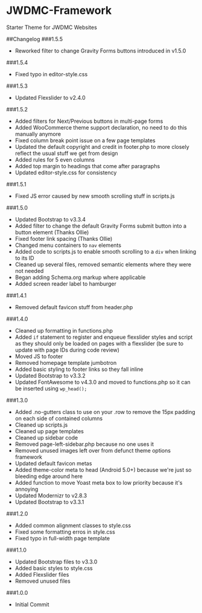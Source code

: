 JWDMC-Framework
===============

Starter Theme for JWDMC Websites


##Changelog
###1.5.5
- Reworked filter to change Gravity Forms buttons introduced in v1.5.0

###1.5.4
- Fixed typo in editor-style.css

###1.5.3
- Updated Flexslider to v2.4.0

###1.5.2
- Added filters for Next/Previous buttons in multi-page forms
- Added WooCommerce theme support declaration, no need to do this manually anymore
- Fixed column break point issue on a few page templates
- Updated the default copyright and credit in footer.php to more closely reflect the usual stuff we get from design
- Added rules for 5 even columns
- Added top margin to headings that come after paragraphs
- Updated editor-style.css for consistency

###1.5.1
- Fixed JS error caused by new smooth scrolling stuff in scripts.js

###1.5.0
- Updated Bootstrap to v3.3.4
- Added filter to change the default Gravity Forms submit button into a button element (Thanks Ollie)
- Fixed footer link spacing (Thanks Ollie)
- Changed menu containers to <code>nav</code> elements
- Added code to scripts.js to enable smooth scrolling to a <code>div</code> when linking to its ID
- Cleaned up several files, removed semantic elements where they were not needed
- Began adding Schema.org markup where applicable
- Added screen reader label to hamburger

###1.4.1
- Removed default favicon stuff from header.php

###1.4.0
- Cleaned up formatting in functions.php
- Added <code>if</code> statement to register and enqueue flexslider styles and script as they should only be loaded on pages with a flexslider (be sure to update with page IDs during code review)
- Moved JS to footer
- Removed homepage template jumbotron
- Added basic styling to footer links so they fall inline
- Updated Bootstrap to v3.3.2
- Updated FontAwesome to v4.3.0 and moved to functions.php so it can be inserted using <code>wp_head();</code>

###1.3.0
- Added .no-gutters class to use on your .row to remove the 15px padding on each side of contained columns
- Cleaned up scripts.js
- Cleaned up page templates
- Cleaned up sidebar code
- Removed page-left-sidebar.php because no one uses it
- Removed unused images left over from defunct theme options framework
- Updated default favicon metas
- Added theme-color meta to head (Android 5.0+) because we're just so bleeding edge around here
- Added function to move Yoast meta box to low priority because it's annoying
- Updated Modernizr to v2.8.3
- Updated Bootstrap to v3.3.1

###1.2.0
- Added common alignment classes to style.css
- Fixed some formatting erros in style.css
- Fixed typo in full-width page template

###1.1.0
- Updated Bootstrap files to v3.3.0
- Added basic styles to style.css
- Added Flexslider files
- Removed unused files

###1.0.0
- Initial Commit